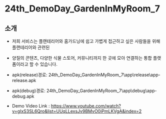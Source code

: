 # 24th_DemoDay_GardenInMyRoom_7

## 소개
- 저희 서비스는 플랜테리어와 홈가드닝에 쉽고 가볍게 접근하고 싶은 사람들을 위해 플랜테리어와 관련된 
- 양질의 콘텐츠, 다양한 식물 스토어, 커뮤니티까지 한 곳에 모아 연결하는 통합 플랫폼이라고 할 수 있습니다.

- apk(release)경로: 24th_DemoDay_GardenInMyRoom_7\app\release\app-release.apk
- apk(debug)경로: 24th_DemoDay_GardenInMyRoom_7\app\debug\app-debug.apk

- Demo Video Link : https://www.youtube.com/watch?v=gIxS3SL6Qro&list=UUqLLexsJv9BMvO0iPmLKVgA&index=2 


